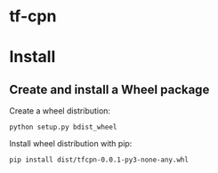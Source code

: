 # tf-cpn

# Install

## Create and install a Wheel package 

Create a wheel distribution:

    python setup.py bdist_wheel

Install wheel distribution with pip:

    pip install dist/tfcpn-0.0.1-py3-none-any.whl
